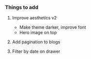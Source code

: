 ### Things to add

1. Improve aesthetics v2
    - Make theme darker, improve font
    - Hero image on top

2. Add pagination to blogs
3. Filter by date on drawer